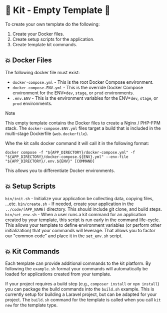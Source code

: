 # 🚀 Kit - Empty Template 🚀

To create your own template do the following:

1. Create your Docker files.
2. Create setup scripts for the application.
3. Create template kit commands.

## 💥 Docker Files

The following docker file must exist:

- `docker-compose.yml` - This is the root Docker Compose environment.
- `docker-compose.ENV.yml` - This is the override Docker Compose environment for the ENV=`dev`, `stage`, or `prod` environments.
- `.env.ENV` - This is the environment variables for the ENV=`dev`, `stage`, or `prod` environments.

> [!NOTE]
> This empty template contains the Docker files to create a Nginx / PHP-FPM stack. The `docker-compose.ENV.yml` files target a build that is included in the multi-stage Dockerfile (`web.dockerfile`).


Whe the kit calls docker command it will call it in the following format:

`docker compose -f "${APP_DIRECTORY}/docker-compose.yml" -f "${APP_DIRECTORY}/docker-compose.${ENV}.yml" --env-file "${APP_DIRECTORY}/.env.${ENV}" [COMMAND]`

This allows you to differentiate Docker environments.

## 💥 Setup Scripts

`bin/init.sh` - Initialize your application be collecting data, copying files, ...etc.
`bin/create.sh` - If needed, create your application in the `../code/[APP_NAME]` directory. This should include git clone, and build steps.
`bin/set_env.sh` - When a user runs a kit command for an application created by your template, this script is run early in the command life-cycle. This allows your template to define environment variables (or perform other initialization) that your commands will leverage. That allows you to factor our "common code" and place it in the `set_env.sh` script.

## 💥 Kit Commands

Each template can provide additional commands to the kit platform. By following the `example.sh` format your commands will automatically be loaded for applications created from your template.

If your project requires a build step (e.g., `composer install` or `npm install`) you can package the build commands into the `build.sh` example. This is currently setup for building a Laravel project, but can be adapted for your project. The `build.sh` command for the template is called when you call `kit new` for the template type.
